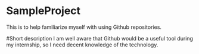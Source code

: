 # SampleProject
This is to help familiarize myself with using Github repositories.

#Short description
I am well aware that Github would be a useful tool during my internship, so I need decent knowledge of the technology.
